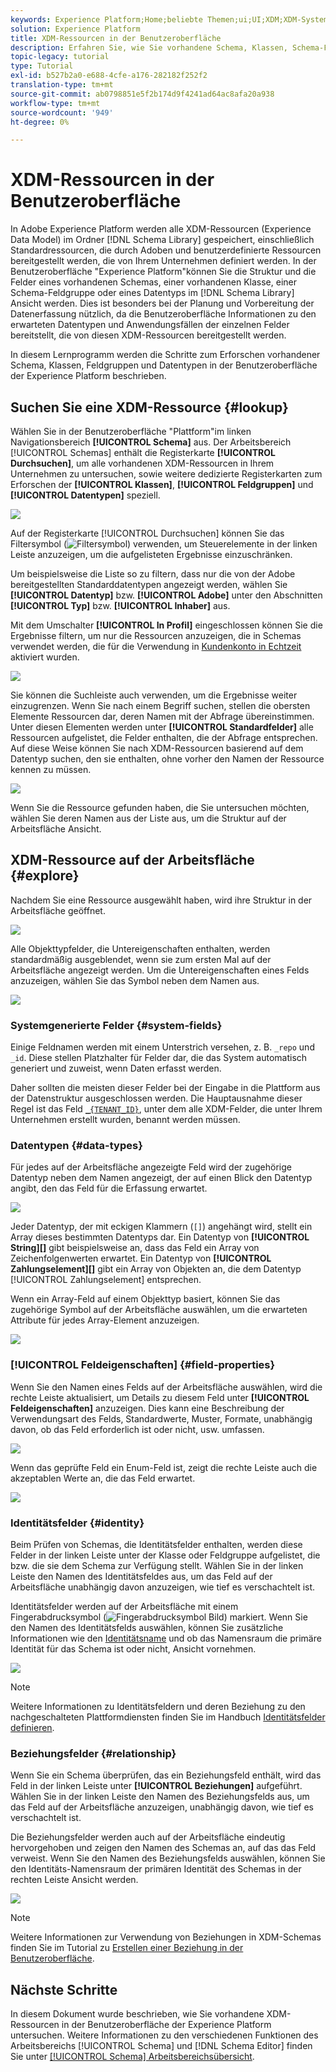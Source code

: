 ```yaml
---
keywords: Experience Platform;Home;beliebte Themen;ui;UI;XDM;XDM-System;Erlebnisdatenmodell;Erlebnisdatenmodell;Datenmodell;Datenmodell;erkunden;Klasse;Feldgruppe;Datentyp;Schema
solution: Experience Platform
title: XDM-Ressourcen in der Benutzeroberfläche
description: Erfahren Sie, wie Sie vorhandene Schema, Klassen, Schema-Feldgruppen und Datentypen in der Benutzeroberfläche "Experience Platform"untersuchen.
topic-legacy: tutorial
type: Tutorial
exl-id: b527b2a0-e688-4cfe-a176-282182f252f2
translation-type: tm+mt
source-git-commit: ab0798851e5f2b174d9f4241ad64ac8afa20a938
workflow-type: tm+mt
source-wordcount: '949'
ht-degree: 0%

---
```


# XDM-Ressourcen in der Benutzeroberfläche

In Adobe Experience Platform werden alle XDM-Ressourcen (Experience Data Model) im Ordner [!DNL Schema Library] gespeichert, einschließlich Standardressourcen, die durch Adoben und benutzerdefinierte Ressourcen bereitgestellt werden, die von Ihrem Unternehmen definiert werden. In der Benutzeroberfläche &quot;Experience Platform&quot;können Sie die Struktur und die Felder eines vorhandenen Schemas, einer vorhandenen Klasse, einer Schema-Feldgruppe oder eines Datentyps im [!DNL Schema Library] Ansicht werden. Dies ist besonders bei der Planung und Vorbereitung der Datenerfassung nützlich, da die Benutzeroberfläche Informationen zu den erwarteten Datentypen und Anwendungsfällen der einzelnen Felder bereitstellt, die von diesen XDM-Ressourcen bereitgestellt werden.

In diesem Lernprogramm werden die Schritte zum Erforschen vorhandener Schema, Klassen, Feldgruppen und Datentypen in der Benutzeroberfläche der Experience Platform beschrieben.

## Suchen Sie eine XDM-Ressource {#lookup}

Wählen Sie in der Benutzeroberfläche &quot;Plattform&quot;im linken Navigationsbereich **[!UICONTROL Schema]** aus. Der Arbeitsbereich [!UICONTROL Schemas] enthält die Registerkarte **[!UICONTROL Durchsuchen]**, um alle vorhandenen XDM-Ressourcen in Ihrem Unternehmen zu untersuchen, sowie weitere dedizierte Registerkarten zum Erforschen der **[!UICONTROL Klassen]**, **[!UICONTROL Feldgruppen]** und **[!UICONTROL Datentypen]** speziell.

![](../images/ui/explore/tabs.png)

Auf der Registerkarte [!UICONTROL Durchsuchen] können Sie das Filtersymbol (![Filtersymbol](../images/ui/explore/icon.png)) verwenden, um Steuerelemente in der linken Leiste anzuzeigen, um die aufgelisteten Ergebnisse einzuschränken.

Um beispielsweise die Liste so zu filtern, dass nur die von der Adobe bereitgestellten Standarddatentypen angezeigt werden, wählen Sie **[!UICONTROL Datentyp]** bzw. **[!UICONTROL Adobe]** unter den Abschnitten **[!UICONTROL Typ]** bzw. **[!UICONTROL Inhaber]** aus.

Mit dem Umschalter **[!UICONTROL In Profil]** eingeschlossen können Sie die Ergebnisse filtern, um nur die Ressourcen anzuzeigen, die in Schemas verwendet werden, die für die Verwendung in [Kundenkonto in Echtzeit](../../profile/home.md) aktiviert wurden.

![](../images/ui/explore/filter.png)

Sie können die Suchleiste auch verwenden, um die Ergebnisse weiter einzugrenzen. Wenn Sie nach einem Begriff suchen, stellen die obersten Elemente Ressourcen dar, deren Namen mit der Abfrage übereinstimmen. Unter diesen Elementen werden unter **[!UICONTROL Standardfelder]** alle Ressourcen aufgelistet, die Felder enthalten, die der Abfrage entsprechen. Auf diese Weise können Sie nach XDM-Ressourcen basierend auf dem Datentyp suchen, den sie enthalten, ohne vorher den Namen der Ressource kennen zu müssen.

![](../images/ui/explore/search.png)

Wenn Sie die Ressource gefunden haben, die Sie untersuchen möchten, wählen Sie deren Namen aus der Liste aus, um die Struktur auf der Arbeitsfläche Ansicht.

## XDM-Ressource auf der Arbeitsfläche {#explore}

Nachdem Sie eine Ressource ausgewählt haben, wird ihre Struktur in der Arbeitsfläche geöffnet.

![](../images/ui/explore/canvas.png)

Alle Objekttypfelder, die Untereigenschaften enthalten, werden standardmäßig ausgeblendet, wenn sie zum ersten Mal auf der Arbeitsfläche angezeigt werden. Um die Untereigenschaften eines Felds anzuzeigen, wählen Sie das Symbol neben dem Namen aus.

![](../images/ui/explore/field-expand.png)

### Systemgenerierte Felder {#system-fields}

Einige Feldnamen werden mit einem Unterstrich versehen, z. B. `_repo` und `_id`. Diese stellen Platzhalter für Felder dar, die das System automatisch generiert und zuweist, wenn Daten erfasst werden.

Daher sollten die meisten dieser Felder bei der Eingabe in die Plattform aus der Datenstruktur ausgeschlossen werden. Die Hauptausnahme dieser Regel ist das Feld [`_{TENANT_ID}`](../api/getting-started.md#know-your-tenant_id), unter dem alle XDM-Felder, die unter Ihrem Unternehmen erstellt wurden, benannt werden müssen.

### Datentypen {#data-types}

Für jedes auf der Arbeitsfläche angezeigte Feld wird der zugehörige Datentyp neben dem Namen angezeigt, der auf einen Blick den Datentyp angibt, den das Feld für die Erfassung erwartet.

![](../images/ui/explore/data-types.png)

Jeder Datentyp, der mit eckigen Klammern (`[]`) angehängt wird, stellt ein Array dieses bestimmten Datentyps dar. Ein Datentyp von **[!UICONTROL String]\[]** gibt beispielsweise an, dass das Feld ein Array von Zeichenfolgenwerten erwartet. Ein Datentyp von **[!UICONTROL Zahlungselement]\[]** gibt ein Array von Objekten an, die dem Datentyp [!UICONTROL Zahlungselement] entsprechen.

Wenn ein Array-Feld auf einem Objekttyp basiert, können Sie das zugehörige Symbol auf der Arbeitsfläche auswählen, um die erwarteten Attribute für jedes Array-Element anzuzeigen.

![](../images/ui/explore/array-type.png)

### [!UICONTROL Feldeigenschaften] {#field-properties}

Wenn Sie den Namen eines Felds auf der Arbeitsfläche auswählen, wird die rechte Leiste aktualisiert, um Details zu diesem Feld unter **[!UICONTROL Feldeigenschaften]** anzuzeigen. Dies kann eine Beschreibung der Verwendungsart des Felds, Standardwerte, Muster, Formate, unabhängig davon, ob das Feld erforderlich ist oder nicht, usw. umfassen.

![](../images/ui/explore/field-properties.png)

Wenn das geprüfte Feld ein Enum-Feld ist, zeigt die rechte Leiste auch die akzeptablen Werte an, die das Feld erwartet.

![](../images/ui/explore/enum-field.png)

### Identitätsfelder {#identity}

Beim Prüfen von Schemas, die Identitätsfelder enthalten, werden diese Felder in der linken Leiste unter der Klasse oder Feldgruppe aufgelistet, die bzw. die sie dem Schema zur Verfügung stellt. Wählen Sie in der linken Leiste den Namen des Identitätsfeldes aus, um das Feld auf der Arbeitsfläche unabhängig davon anzuzeigen, wie tief es verschachtelt ist.

Identitätsfelder werden auf der Arbeitsfläche mit einem Fingerabdrucksymbol (![Fingerabdrucksymbol Bild](../images/ui/explore/identity-symbol.png)) markiert. Wenn Sie den Namen des Identitätsfelds auswählen, können Sie zusätzliche Informationen wie den [Identitätsname](../../identity-service/namespaces.md) und ob das Namensraum die primäre Identität für das Schema ist oder nicht, Ansicht vornehmen.

![](../images/ui/explore/identity-field.png)

>[!NOTE]
>
>Weitere Informationen zu Identitätsfeldern und deren Beziehung zu den nachgeschalteten Plattformdiensten finden Sie im Handbuch [Identitätsfelder definieren](./fields/identity.md).

### Beziehungsfelder {#relationship}

Wenn Sie ein Schema überprüfen, das ein Beziehungsfeld enthält, wird das Feld in der linken Leiste unter **[!UICONTROL Beziehungen]** aufgeführt. Wählen Sie in der linken Leiste den Namen des Beziehungsfelds aus, um das Feld auf der Arbeitsfläche anzuzeigen, unabhängig davon, wie tief es verschachtelt ist.

Die Beziehungsfelder werden auch auf der Arbeitsfläche eindeutig hervorgehoben und zeigen den Namen des Schemas an, auf das das Feld verweist. Wenn Sie den Namen des Beziehungsfelds auswählen, können Sie den Identitäts-Namensraum der primären Identität des Schemas in der rechten Leiste Ansicht werden.

![](../images/ui/explore/relationship-field.png)

>[!NOTE]
>
>Weitere Informationen zur Verwendung von Beziehungen in XDM-Schemas finden Sie im Tutorial zu [Erstellen einer Beziehung in der Benutzeroberfläche](../tutorials/create-schema-ui.md).

## Nächste Schritte

In diesem Dokument wurde beschrieben, wie Sie vorhandene XDM-Ressourcen in der Benutzeroberfläche der Experience Platform untersuchen. Weitere Informationen zu den verschiedenen Funktionen des Arbeitsbereichs [!UICONTROL Schema] und [!DNL Schema Editor] finden Sie unter [[!UICONTROL Schema] Arbeitsbereichsübersicht](./overview.md).
